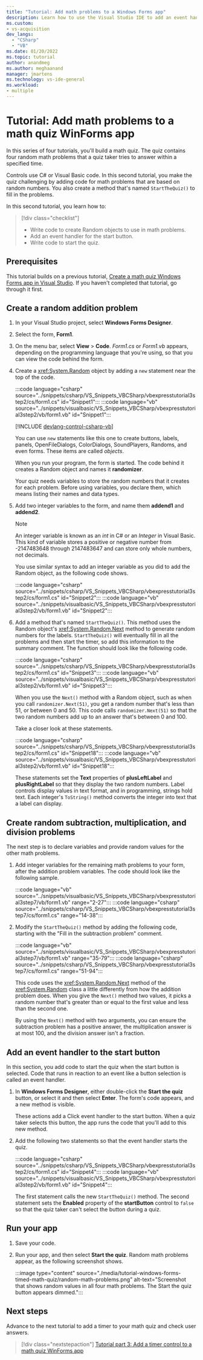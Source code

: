 ```yaml
---
title: "Tutorial: Add math problems to a Windows Forms app"
description: Learn how to use the Visual Studio IDE to add an event handler and random math problems to the math quiz Windows Forms app.
ms.custom: 
- vs-acquisition
dev_langs:
  - "CSharp"
  - "VB"
ms.date: 01/20/2022
ms.topic: tutorial
author: anandmeg
ms.author: meghaanand
manager: jmartens
ms.technology: vs-ide-general
ms.workload:
- multiple
---
```


# Tutorial: Add math problems to a math quiz WinForms app

In this series of four tutorials, you'll build a math quiz. The quiz contains four random math problems that a quiz taker tries to answer within a specified time.

Controls use C# or Visual Basic code. In this second tutorial, you make the quiz challenging by adding code for math problems that are based on random numbers. You also create a method that's named `StartTheQuiz()` to fill in the problems.

In this second tutorial, you learn how to:

> [!div class="checklist"]
> - Write code to create Random objects to use in math problems.
> - Add an event handler for the start button.
> - Write code to start the quiz.

## Prerequisites

This tutorial builds on a previous tutorial, [Create a math quiz Windows Forms app in Visual Studio](tutorial-windows-forms-math-quiz-create-project-add-controls.md). If you haven't completed that tutorial, go through it first.

## Create a random addition problem

1. In your Visual Studio project, select **Windows Forms Designer**.

1. Select the form, **Form1**.

1. On the menu bar, select **View** > **Code**. *Form1.cs* or *Form1.vb* appears, depending on the programming language that you're using, so that you can view the code behind the form.

1. Create a <xref:System.Random> object by adding a `new` statement near the top of the code.

   :::code language="csharp" source="../snippets/csharp/VS_Snippets_VBCSharp/vbexpresstutorial3step2/cs/form1.cs" id="Snippet1":::
   :::code language="vb" source="../snippets/visualbasic/VS_Snippets_VBCSharp/vbexpresstutorial3step2/vb/form1.vb" id="Snippet1":::

   [!INCLUDE [devlang-control-csharp-vb](./includes/devlang-control-csharp-vb.md)]

   You can use `new` statements like this one to create buttons, labels, panels, OpenFileDialogs, ColorDialogs, SoundPlayers, Randoms, and even forms. These items are called *objects*.

   When you run your program, the form is started. The code behind it creates a Random object and names it **randomizer**.

   Your quiz needs variables to store the random numbers that it creates for each problem. Before using variables, you declare them, which means listing their names and data types.

1. Add two integer variables to the form, and name them **addend1** and **addend2**.

   > [!NOTE]
   > An integer variable is known as an *int* in C# or an *Integer* in Visual Basic. This kind of variable stores a positive or negative number from -2147483648 through 2147483647 and can store only whole numbers, not decimals.

   You use similar syntax to add an integer variable as you did to add the Random object, as the following code shows.

   :::code language="csharp" source="../snippets/csharp/VS_Snippets_VBCSharp/vbexpresstutorial3step2/cs/form1.cs" id="Snippet2":::
   :::code language="vb" source="../snippets/visualbasic/VS_Snippets_VBCSharp/vbexpresstutorial3step2/vb/form1.vb" id="Snippet2":::

1. Add a method that's named `StartTheQuiz()`. This method uses the Random object's <xref:System.Random.Next> method to generate random numbers for the labels. `StartTheQuiz()` will eventually fill in all the problems and then start the timer, so add this information to the summary comment. The function should look like the following code.

   :::code language="csharp" source="../snippets/csharp/VS_Snippets_VBCSharp/vbexpresstutorial3step2/cs/form1.cs" id="Snippet3":::
   :::code language="vb" source="../snippets/visualbasic/VS_Snippets_VBCSharp/vbexpresstutorial3step2/vb/form1.vb" id="Snippet3":::

   When you use the `Next()` method with a Random object, such as when you call `randomizer.Next(51)`, you get a random number that's less than 51, or between 0 and 50. This code calls `randomizer.Next(51)` so that the two random numbers add up to an answer that's between 0 and 100.

   Take a closer look at these statements.

   :::code language="csharp" source="../snippets/csharp/VS_Snippets_VBCSharp/vbexpresstutorial3step2/cs/form1.cs" id="Snippet18":::
   :::code language="vb" source="../snippets/visualbasic/VS_Snippets_VBCSharp/vbexpresstutorial3step2/vb/form1.vb" id="Snippet18":::

   These statements set the **Text** properties of **plusLeftLabel** and **plusRightLabel** so that they display the two random numbers. Label controls display values in text format, and in programming, strings hold text. Each integer's `ToString()` method converts the integer into text that a label can display.

## Create random subtraction, multiplication, and division problems

The next step is to declare variables and provide random values for the other math problems.

1. Add integer variables for the remaining math problems to your form, after the addition problem variables. The code should look like the following sample.

   :::code language="vb" source="../snippets/visualbasic/VS_Snippets_VBCSharp/vbexpresstutorial3step7/vb/form1.vb" range="2-27":::
   :::code language="csharp" source="../snippets/csharp/VS_Snippets_VBCSharp/vbexpresstutorial3step7/cs/form1.cs" range="14-38":::

1. Modify the `StartTheQuiz()` method by adding the following code, starting with the "Fill in the subtraction problem" comment.

   :::code language="vb" source="../snippets/visualbasic/VS_Snippets_VBCSharp/vbexpresstutorial3step7/vb/form1.vb" range="35-79":::
   :::code language="csharp" source="../snippets/csharp/VS_Snippets_VBCSharp/vbexpresstutorial3step7/cs/form1.cs" range="51-94":::

   This code uses the <xref:System.Random.Next> method of the <xref:System.Random> class a little differently from how the addition problem does. When you give the `Next()` method two values, it picks a random number that's greater than or equal to the first value and less than the second one.

   By using the `Next()` method with two arguments, you can ensure the subtraction problem has a positive answer, the multiplication answer is at most 100, and the division answer isn't a fraction.

## Add an event handler to the start button

In this section, you add code to start the quiz when the start button is selected. Code that runs in reaction to an event like a button selection is called an event handler.

1. In **Windows Forms Designer**, either double-click the **Start the quiz** button, or select it and then select **Enter**. The form's code appears, and a new method is visible.

   These actions add a Click event handler to the start button. When a quiz taker selects this button, the app runs the code that you'll add to this new method.

1. Add the following two statements so that the event handler starts the quiz.

   :::code language="csharp" source="../snippets/csharp/VS_Snippets_VBCSharp/vbexpresstutorial3step2/cs/form1.cs" id="Snippet4":::
   :::code language="vb" source="../snippets/visualbasic/VS_Snippets_VBCSharp/vbexpresstutorial3step2/vb/form1.vb" id="Snippet4":::

   The first statement calls the new `StartTheQuiz()` method. The second statement sets the **Enabled** property of the **startButton** control to `false` so that the quiz taker can't select the button during a quiz.

## Run your app

1. Save your code.

1. Run your app, and then select **Start the quiz**. Random math problems appear, as the following screenshot shows.

   :::image type="content" source="./media/tutorial-windows-forms-timed-math-quiz/random-math-problems.png" alt-text="Screenshot that shows random values in all four math problems. The Start the quiz button appears dimmed.":::

## Next steps

Advance to the next tutorial to add a timer to your math quiz and check user answers.
> [!div class="nextstepaction"]
> [Tutorial part 3: Add a timer control to a math quiz WinForms app](tutorial-windows-forms-math-quiz-add-timer.md)